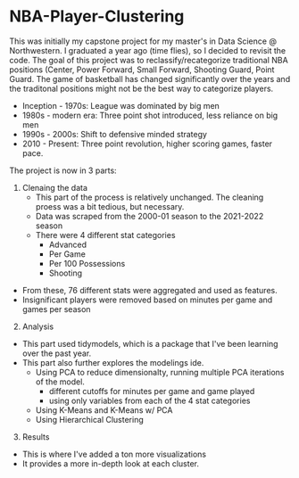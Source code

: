 # NBA-Player-Clustering

This was initially my capstone project for my master's in Data Science @ Northwestern.  I graduated a year ago (time flies), so I decided to revisit the code. The goal of this project was to reclassify/recategorize traditional NBA positions (Center, Power Forward, Small Forward, Shooting Guard, Point Guard.  The game of basketball has changed significantly over the years and the traditonal positions might not be the best way to categorize players. 
  * Inception - 1970s: League was dominated by big men
  * 1980s - modern era: Three point shot introduced, less reliance on big men
  * 1990s - 2000s: Shift to defensive minded strategy
  * 2010 - Present: Three point revolution, higher scoring games, faster pace. 
 
The project is now in 3 parts:
1. Clenaing the data
   * This part of the process is relatively unchanged.  The cleaning proess was a bit tedious, but necessary.
   * Data was scraped from the 2000-01 season to the 2021-2022 season
   * There were 4 different stat categories
     + Advanced
     + Per Game
     + Per 100 Possessions
     + Shooting
  * From these, 76 different stats were aggregated and used as features.
  * Insignificant players were removed based on minutes per game and games per season
2.  Analysis
   * This part used tidymodels, which is a package that I've been learning over the past year.
   * This part also further explores the modelings ide.
     + Using PCA to reduce dimensionalty, running multiple PCA iterations of the model.
       + different cutoffs for minutes per game and game played
       + using only variables from each of the 4 stat categories
     + Using K-Means and K-Means w/ PCA
     + Using Hierarchical Clustering
3. Results
  * This is where I've added a ton more visualizations
  * It provides a more in-depth look at each cluster.

